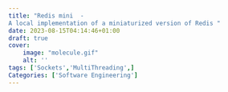 ```yaml
---
title: "Redis mini  - 
A local implementation of a miniaturized version of Redis "
date: 2023-08-15T04:14:46+01:00
draft: true
cover:
    image: "molecule.gif"
    alt: ''
tags: ['Sockets','MultiThreading',]
Categories: ['Software Engineering']
---
```

